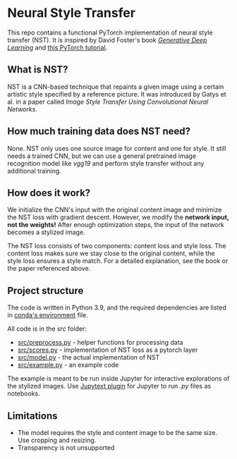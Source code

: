# Neural Style Transfer
This repo contains a functional PyTorch implementation of neural style transfer (NST). It is inspired by David Foster's book *[Generative Deep Learning](https://www.oreilly.com/library/view/generative-deep-learning/9781492041931/)* and [this PyTorch tutorial](https://pytorch.org/tutorials/advanced/neural_style_tutorial.html).


## What is NST?

NST is a CNN-based technique that repaints a given image using a certain artistic style specified by a reference picture. It was introduced by Gatys et al. in a paper called *Image Style Transfer Using Convolutional Neural Networks*.


## How much training data does NST need?

None. NST only uses one source image for content and one for style. It still needs a trained CNN, but we can use a general pretrained image recognition model like *vgg19* and perform style transfer without any additional training.


## How does it work?

We initialize the CNN's input with the original content image and minimize the NST loss with gradient descent. However, we modify the **network input, not the weights!** After enough optimization steps, the input of the network becomes a stylized image.

The NST loss consists of two components: content loss and style loss. The content loss makes sure we stay close to the original content, while the style loss ensures a style match. For a detailed explanation, see the book or the paper referenced above.


## Project structure

The code is written in Python 3.9, and the required dependencies are listed in [conda's environment](environment.yml) file.

All code is in the *src* folder:
- [src/preprocess.py](src/preprocess.py) - helper functions for processing data
- [src/scores.py](src/scores.py) - implementation of NST loss as a pytorch layer
- [src/model.py](src/model.py) - the actual implementation of NST
- [src/example.py](src/example.py) - an example code

The example is meant to be run inside Jupyter for interactive explorations of the stylized images. Use [Jupytext plugin](https://jupytext.readthedocs.io/) for Jupyter to run *.py* files as notebooks.


## Limitations

- The model requires the style and content image to be the same size. Use cropping and resizing.
- Transparency is not unsupported
